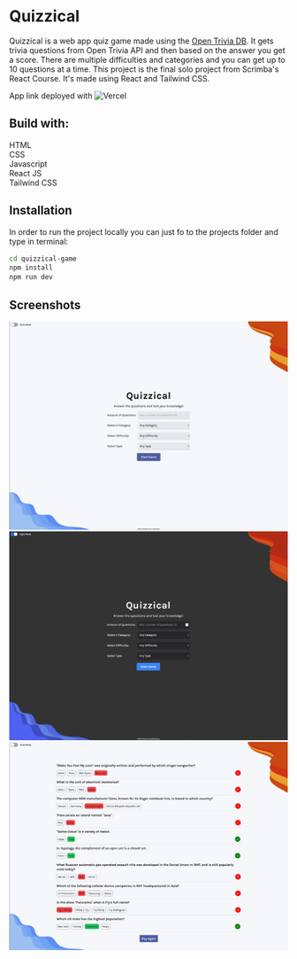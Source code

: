 # Quizzical

Quizzical is a web app quiz game made using the [Open Trivia DB](https://opentdb.com/api_config.php). It gets trivia questions from Open Trivia API and then based on the answer you get a score. There are multiple difficulties and categories and you can get up to 10 questions at a time. This project is the final solo project from Scrimba's React Course. It's made using React and Tailwind CSS.

App link deployed with ![Vercel](https://quizzical-game-mu.vercel.app)

## Build with:
HTML  
CSS  
Javascript  
React JS  
Tailwind CSS
## Installation

In order to run the project locally you can just fo to the projects folder and type in terminal:

```bash
cd quizzical-game
npm install
npm run dev
```

## Screenshots
![Home Page](public/screenshots/home.png)
![Dark Mode Home Page](public/screenshots/darkmode-home.png)
![In-Game Page](public/screenshots/ingame.png)
